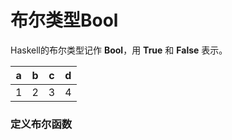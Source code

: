 布尔类型Bool
===================================
Haskell的布尔类型记作 **Bool**，用 **True** 和 **False** 表示。



a|b|c|d
--|--|--|--
1|2|3|4

### 定义布尔函数
